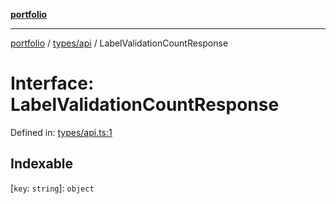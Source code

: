 [**portfolio**](../../../README.md)

***

[portfolio](../../../modules.md) / [types/api](../README.md) / LabelValidationCountResponse

# Interface: LabelValidationCountResponse

Defined in: [types/api.ts:1](https://github.com/tnorlund/Portfolio/blob/e6b28880219fa4ab828459edf95aaad8d95c1545/portfolio/types/api.ts#L1)

## Indexable

\[`key`: `string`\]: `object`
